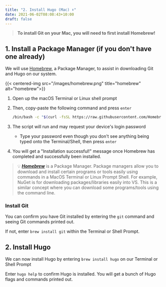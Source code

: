 ```yaml
---
title: "2. Install Hugo (Mac) ⬇"
date: 2021-06-02T08:08:43+10:00
draft: false
---
```


> **To install Git on your Mac, you will need to first install Homebrew!**

## 1. Install a Package Manager (if you don't have one already)

We will use [Homebrew](https://brew.sh/), a Package Manager, to assist in downloading Git and Hugo on our system.

{{< centered-img src="/images/homebrew.png" title="homebrew" alt="homebrew">}}

1. Open up the macOS Terminal or Linux shell prompt
2. Then, copy-paste the following command and press `enter`

    ```bash
    /bin/bash -c "$(curl -fsSL https://raw.githubusercontent.com/Homebrew/install/HEAD/install.sh)"
    ```

3. The script will run and may request your device's login password
    - Type your password even though you don't see anything being typed onto the Terminal/Shell, then press `enter`
4. You will get a "Installation successful!" message once Homebrew has completed and successfully been installed.

> 💡 ***[Homebrew](https://brew.sh/)*** is a Package Manager. Package managers allow you to download and install certain programs or tools easily using commands in a MacOS Terminal or Linux Prompt Shell. For example, NuGet is for downloading packages/libraries easily into VS. This is a similar concept where you can download some programs/tools using the command line.

### Install Git

You can confirm you have Git installed by entering the `git` command and seeing Git commands printed out.

If not, enter `brew install git` within the Terminal or Shell Prompt.

## 2. Install Hugo

We can now install Hugo by entering `brew install hugo` on our Terminal or Shell Prompt

Enter `hugo help` to confirm Hugo is installed. You will get a bunch of Hugo flags and commands printed out.